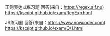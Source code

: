 正则表达式练习题 回答(来自：https://regex.alf.nu)
https://kscript.github.io/exam/RegExp.html

JS练习题 回答(来自：https://www.nowcoder.com)
https://kscript.github.io/exam/Q/1.html
